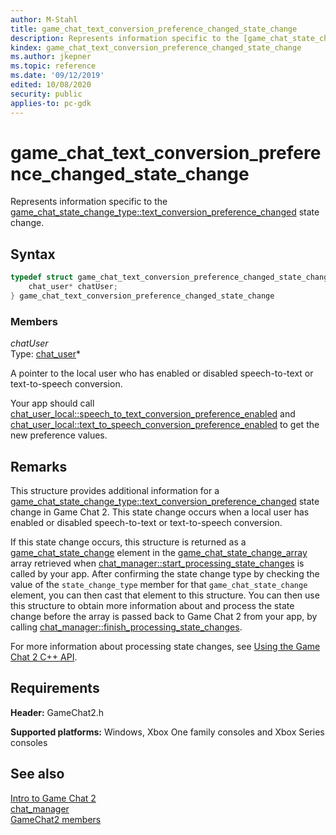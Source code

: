 ```yaml
---
author: M-Stahl
title: game_chat_text_conversion_preference_changed_state_change
description: Represents information specific to the [game_chat_state_change_type::text_conversion_preference_changed](../enums/game_chat_state_change_type.md) state change.
kindex: game_chat_text_conversion_preference_changed_state_change
ms.author: jkepner
ms.topic: reference
ms.date: '09/12/2019'
edited: 10/08/2020
security: public
applies-to: pc-gdk
---
```


# game_chat_text_conversion_preference_changed_state_change
  
Represents information specific to the [game_chat_state_change_type::text_conversion_preference_changed](../enums/game_chat_state_change_type.md) state change.  
  
<a id="syntaxSection"></a>
  
## Syntax
  
```cpp
typedef struct game_chat_text_conversion_preference_changed_state_change {  
    chat_user* chatUser;  
} game_chat_text_conversion_preference_changed_state_change  
```
  
<a id="membersSection"></a>
  
### Members
  
*chatUser*&nbsp;&nbsp;  
Type: [chat_user](../classes/chat_user/chat_user.md)\*  
  
A pointer to the local user who has enabled or disabled speech-to-text or text-to-speech conversion.  
  
Your app should call [chat_user_local::speech_to_text_conversion_preference_enabled](../classes/chat_user/chat_user_local/methods/chat_user_local_speech_to_text_conversion_preference_enabled.md) and [chat_user_local::text_to_speech_conversion_preference_enabled](../classes/chat_user/chat_user_local/methods/chat_user_local_text_to_speech_conversion_preference_enabled.md) to get the new preference values.  
  
<a id="remarksSection"></a>
  
## Remarks
  
This structure provides additional information for a [game_chat_state_change_type\::text_conversion_preference_changed](../enums/game_chat_state_change_type.md) state change in Game Chat 2. This state change occurs when a local user has enabled or disabled speech-to-text or text-to-speech conversion.  
  
If this state change occurs, this structure is returned as a [game_chat_state_change](game_chat_state_change.md) element in the [game_chat_state_change_array](game_chat_state_change.md#array) array retrieved when [chat_manager\::start_processing_state_changes](../classes/chat_manager/methods/chat_manager_start_processing_state_changes.md) is called by your app. After confirming the state change type by checking the value of the `state_change_type` member for that `game_chat_state_change` element, you can then cast that element to this structure. You can then use this structure to obtain more information about and process the state change before the array is passed back to Game Chat 2 from your app, by calling [chat_manager\::finish_processing_state_changes](../classes/chat_manager/methods/chat_manager_finish_processing_state_changes.md).  
  
For more information about processing state changes, see [Using the Game Chat 2 C++ API](../../../../chat/overviews/game-chat2/using-game-chat-2.md).  
  
<a id="requirementsSection"></a>
  
## Requirements
  
**Header:** GameChat2.h  
  
**Supported platforms:** Windows, Xbox One family consoles and Xbox Series consoles  
  
<a id="seealsoSection"></a>
  
## See also
  
[Intro to Game Chat 2](../../../../chat/overviews/game-chat2/game-chat-2-intro.md)  
[chat_manager](../classes/chat_manager/chat_manager.md)  
[GameChat2 members](../gamechat2_members.md)  
  